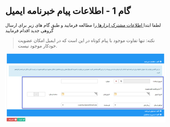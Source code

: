 # گام 1 -  اطلاعات پیام خبرنامه ایمیل 



لطفا ابتدا[ اطلاعات مشترک ابزارها ](https://github.com/1stco/PayamGostarDocs/blob/master/Help/Marketing/moshtarak-abzar/gam-se/select-Audience.md)را مطالعه فرمایید و طبق گام های زیر برای ارسال گروهی جدید اقدام فرمایید


> نکته: تنها تفاوت موجود با پیام کوتاه در این است که در ایمیل امکان عضویت خودکار موجود نیست.

![](advertising-sendingnewsmail-firststep.png)


